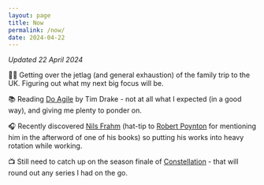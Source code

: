```yaml
---
layout: page
title: Now
permalink: /now/
date: 2024-04-22
---
```


_Updated 22 April 2024_

😵‍💫 Getting over the jetlag (and general exhaustion) of the family trip to the UK. Figuring out what my next big focus will be.

📚 Reading [Do Agile](https://thedobook.co/products/do-agile-futureproof-your-mindset-stay-grounded) by Tim Drake - not at all what I expected (in a good way), and giving me plenty to ponder on.

🎧 Recently discovered [Nils Frahm](https://www.nilsfrahm.com/) (hat-tip to [Robert Poynton](https://robertpoynton.com/) for mentioning him in the afterword of one of his books) so putting his works into heavy rotation while working.

📺 Still need to catch up on the season finale of [Constellation](https://www.imdb.com/title/tt19395018/) - that will round out any series I had on the go.
